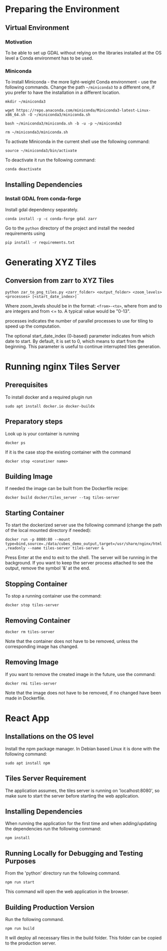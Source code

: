 # Preparing the Environment

## Virtual Environment

### Motivation

To be able to set up GDAL without relying on the libraries installed at the OS level a Conda environment has to be used.

### Miniconda

To install Miniconda - the more light-weight Conda environment - use the following commands. Change the path
`~/miniconda3` to a different one, if you prefer to have the installation in a different location.

`mkdir ~/miniconda3`

`wget https://repo.anaconda.com/miniconda/Miniconda3-latest-Linux-x86_64.sh -O ~/miniconda3/miniconda.sh`

`bash ~/miniconda3/miniconda.sh -b -u -p ~/miniconda3`

`rm ~/miniconda3/miniconda.sh`

To activate Miniconda in the current shell use the following command:

`source ~/miniconda3/bin/activate`

To deactivate it run the following command:

`conda deactivate`

## Installing Dependencies

### Install GDAL from conda-forge

Install gdal dependency separately.

`conda install -y -c conda-forge gdal zarr`

Go to the `python` directory of the project and install the needed requirements using

`pip install -r requirements.txt`

# Generating XYZ Tiles

## Conversion from zarr to XYZ Tiles

`python zar_to_png_tiles.py <zarr_folder> <output_folder> <zoom_levels> <processes> [<start_date_index>]`

Where zoom_levels should be in the format: `<from>-<to>`, where from and to are integers and from <= to. 
A typical value would be "0-13".

processes indicates the number of parallel processes to use for tiling to speed up the computation.

The optional start_date_index (0-based) parameter indicates from which date to start. 
By default, it is set to 0, which means to start from the beginning. This parameter is useful to continue interrupted 
tiles generation.

# Running nginx Tiles Server

## Prerequisites

To install docker and a required plugin run

`sudo apt install docker.io docker-buildx`

## Preparatory steps

Look up is your container is running

`docker ps`

If it is the case stop the existing container with the command

`docker stop <conatiner name>`

## Building Image

If needed the image can be built from the Dockerfile recipe:

`docker build docker/tiles_server --tag tiles-server`

## Starting Container

To start the dockerized server use the following command (change the path of the local mounted directory if needed):

`docker run -p 8080:80 --mount type=bind,source=./data/cubes_demo_output,target=/usr/share/nginx/html,readonly --name tiles-server tiles-server &`

Press Enter at the end to exit to the shell. The server will be running in the background. If you want to keep the 
server process attached to see the output, remove the symbol '&' at the end. 

## Stopping Container

To stop a running container use the command:

`docker stop tiles-server`

## Removing Container

`docker rm tiles-server`

Note that the container does not have to be removed, unless the corresponding image has changed.

## Removing Image

If you want to remove the created image in the future, use the command:

`docker rmi tiles-server`

Note that the image does not have to be removed, if no changed have been made in Dockerfile.

# React App

## Installations on the OS level

Install the npm package manager. In Debian based Linux it is done with the following command:

`sudo apt install npm`

## Tiles Server Requirement

The application assumes, the tiles server is running on 'localhost:8080', so make sure to start the 
server before starting the web application.

## Installing Dependencies

When running the application for the first time and when adding/updating the dependencies run the following command:

`npm install`

## Running Locally for Debugging and Testing Purposes

From the 'python' directory run the following command.

`npm run start`

This command will open the web application in the browser.

## Building Production Version

Run the following command.

`npm run build`

It will deploy all necessary files in the build folder. This folder can be copied to the production server.
